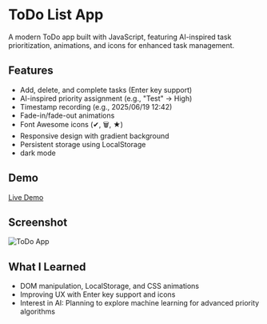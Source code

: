 # ToDo List App
A modern ToDo app built with JavaScript, featuring AI-inspired task prioritization, animations, and icons for enhanced task management.

## Features
- Add, delete, and complete tasks (Enter key support)
- AI-inspired priority assignment (e.g., "Test" → High)
- Timestamp recording (e.g., 2025/06/19 12:42)
- Fade-in/fade-out animations
- Font Awesome icons (✔, 🗑️, ★)
- Responsive design with gradient background
- Persistent storage using LocalStorage
- dark mode

## Demo
[Live Demo](https://YukiNishida743.github.io/todo-app)

## Screenshot
![ToDo App](screenshot.png)

## What I Learned
- DOM manipulation, LocalStorage, and CSS animations
- Improving UX with Enter key support and icons
- Interest in AI: Planning to explore machine learning for advanced priority algorithms
